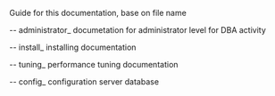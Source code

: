 Guide for this documentation, base on file name

-- administrator_
documetation for administrator level for DBA activity

-- install_
installing documentation

-- tuning_
performance tuning documentation

-- config_
configuration server database
